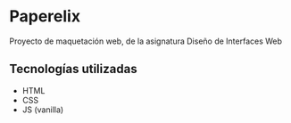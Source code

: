 # Paperelix
Proyecto de maquetación web, de la asignatura Diseño de Interfaces Web

## Tecnologías utilizadas
- HTML
- CSS
- JS (vanilla)